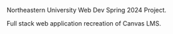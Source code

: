 Northeastern University Web Dev Spring 2024 Project.

Full stack web application recreation of Canvas LMS.
